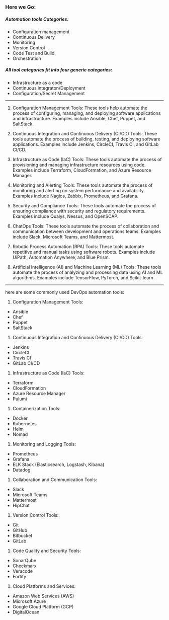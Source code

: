 ### Here we Go:

##### Automation tools Categories:
* Configuration management 
* Continuous Delivery 
* Monitoring 
* Version Control
* Code Test and Build
* Orchestration 

##### All tool categories fit into four generic categories:
* Infrastructure as a code 
* Continuous integraton/Deployment 
* Configuration/Secret Management 

___
<ol>
<li>
<p>Configuration Management Tools: These tools help automate the process of configuring, managing, and deploying software applications and infrastructure. Examples include Ansible, Chef, Puppet, and SaltStack.</p>
</li>
<li>
<p>Continuous Integration and Continuous Delivery (CI/CD) Tools: These tools automate the process of building, testing, and deploying software applications. Examples include Jenkins, CircleCI, Travis CI, and GitLab CI/CD.</p>
</li>
<li>
<p>Infrastructure as Code (IaC) Tools: These tools automate the process of provisioning and managing infrastructure resources using code. Examples include Terraform, CloudFormation, and Azure Resource Manager.</p>
</li>
<li>
<p>Monitoring and Alerting Tools: These tools automate the process of monitoring and alerting on system performance and availability. Examples include Nagios, Zabbix, Prometheus, and Grafana.</p>
</li>
<li>
<p>Security and Compliance Tools: These tools automate the process of ensuring compliance with security and regulatory requirements. Examples include Qualys, Nessus, and OpenSCAP.</p>
</li>
<li>
<p>ChatOps Tools: These tools automate the process of collaboration and communication between development and operations teams. Examples include Slack, Microsoft Teams, and Mattermost.</p>
</li>
<li>
<p>Robotic Process Automation (RPA) Tools: These tools automate repetitive and manual tasks using software robots. Examples include UiPath, Automation Anywhere, and Blue Prism.</p>
</li>
<li>
<p>Artificial Intelligence (AI) and Machine Learning (ML) Tools: These tools automate the process of analyzing and processing data using AI and ML algorithms. Examples include TensorFlow, PyTorch, and Scikit-learn.</p>
</li>
</ol>

___

<p>here are some commonly used DevOps automation tools:</p>
<ol>
<li>Configuration Management Tools:</li>
</ol>
<ul>
<li>Ansible</li>
<li>Chef</li>
<li>Puppet</li>
<li>SaltStack</li>
</ul>
<ol>
<li>Continuous Integration and Continuous Delivery (CI/CD) Tools:</li>
</ol>
<ul>
<li>Jenkins</li>
<li>CircleCI</li>
<li>Travis CI</li>
<li>GitLab CI/CD</li>
</ul>
<ol>
<li>Infrastructure as Code (IaC) Tools:</li>
</ol>
<ul>
<li>Terraform</li>
<li>CloudFormation</li>
<li>Azure Resource Manager</li>
<li>Pulumi</li>
</ul>
<ol>
<li>Containerization Tools:</li>
</ol>
<ul>
<li>Docker</li>
<li>Kubernetes</li>
<li>Helm</li>
<li>Nomad</li>
</ul>
<ol>
<li>Monitoring and Logging Tools:</li>
</ol>
<ul>
<li>Prometheus</li>
<li>Grafana</li>
<li>ELK Stack (Elasticsearch, Logstash, Kibana)</li>
<li>Datadog</li>
</ul>
<ol>
<li>Collaboration and Communication Tools:</li>
</ol>
<ul>
<li>Slack</li>
<li>Microsoft Teams</li>
<li>Mattermost</li>
<li>HipChat</li>
</ul>
<ol>
<li>Version Control Tools:</li>
</ol>
<ul>
<li>Git</li>
<li>GitHub</li>
<li>Bitbucket</li>
<li>GitLab</li>
</ul>
<ol>
<li>Code Quality and Security Tools:</li>
</ol>
<ul>
<li>SonarQube</li>
<li>Checkmarx</li>
<li>Veracode</li>
<li>Fortify</li>
</ul>
<ol>
<li>Cloud Platforms and Services:</li>
</ol>
<ul>
<li>Amazon Web Services (AWS)</li>
<li>Microsoft Azure</li>
<li>Google Cloud Platform (GCP)</li>
<li>DigitalOcean</li>
</ul>
